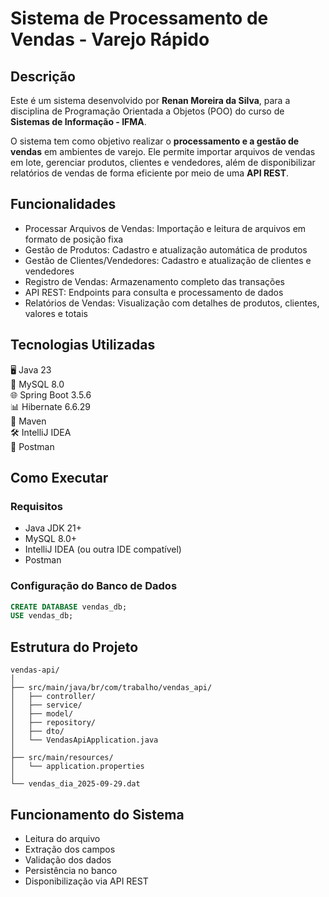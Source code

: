 # Sistema de Processamento de Vendas - Varejo Rápido  

## Descrição  
Este é um sistema desenvolvido por **Renan Moreira da Silva**, para a disciplina de Programação Orientada a Objetos (POO) do curso de **Sistemas de Informação - IFMA**.  

O sistema tem como objetivo realizar o **processamento e a gestão de vendas** em ambientes de varejo. Ele permite importar arquivos de vendas em lote, gerenciar produtos, clientes e vendedores, além de disponibilizar relatórios de vendas de forma eficiente por meio de uma **API REST**.  

## Funcionalidades  
- Processar Arquivos de Vendas: Importação e leitura de arquivos em formato de posição fixa  
- Gestão de Produtos: Cadastro e atualização automática de produtos  
- Gestão de Clientes/Vendedores: Cadastro e atualização de clientes e vendedores  
- Registro de Vendas: Armazenamento completo das transações  
- API REST: Endpoints para consulta e processamento de dados  
- Relatórios de Vendas: Visualização com detalhes de produtos, clientes, valores e totais  

## Tecnologias Utilizadas  
🖥️ Java 23  
📂 MySQL 8.0  
🌐 Spring Boot 3.5.6  
📊 Hibernate 6.6.29  
🔗 Maven  
🛠️ IntelliJ IDEA  
📡 Postman  

## Como Executar  

### Requisitos  
- Java JDK 21+  
- MySQL 8.0+  
- IntelliJ IDEA (ou outra IDE compatível)  
- Postman  

### Configuração do Banco de Dados  
```sql
CREATE DATABASE vendas_db;
USE vendas_db;
```
## Estrutura do Projeto
```
vendas-api/
│
├── src/main/java/br/com/trabalho/vendas_api/
│   ├── controller/
│   ├── service/
│   ├── model/
│   ├── repository/
│   ├── dto/
│   └── VendasApiApplication.java
│
├── src/main/resources/
│   └── application.properties
│
└── vendas_dia_2025-09-29.dat
```
## Funcionamento do Sistema
- Leitura do arquivo
- Extração dos campos
- Validação dos dados
- Persistência no banco
- Disponibilização via API REST


